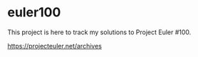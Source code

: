 # euler100
This project is here to track my solutions to Project Euler #100.

https://projecteuler.net/archives
